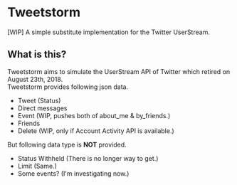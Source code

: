 # Tweetstorm
[WIP] A simple substitute implementation for the Twitter UserStream.

## What is this?
Tweetstorm aims to simulate the UserStream API of Twitter which retired on August 23th, 2018.  
Tweetstorm provides following json data.
- Tweet (Status)  
- Direct messages  
- Event (WIP, pushes both of about_me & by_friends.)  
- Friends  
- Delete (WIP, only if Account Activity API is available.)

But following data type is **NOT** provided.
- Status Withheld (There is no longer way to get.)
- Limit (Same.)
- Some events? (I'm investigating now.)
